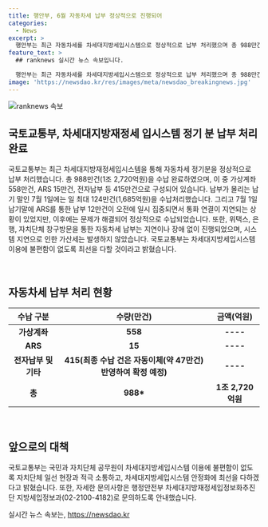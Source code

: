 ```yaml
---
title: 행안부, 6월 자동차세 납부 정상적으로 진행되어
categories:
  - News
excerpt: >
  행안부는 최근 자동차세를 차세대지방세입시스템으로 정상적으로 납부 처리했으며 총 988만건(1조 2,720억원)을 수납했다고 밝혔다. 7월 1일에는 최대 124만건(1,685억원)을 수납 처리했으며, 시스템 지연으로 인한 가산세는 발생하지 않았다고 전했다. 또한, 행정안전부는 이용에 불편함이 없도록 최선을 다하고 있다고 강조했다. 해당 내용은 공공누리 제1유형에 따라 자유롭게 이용할 수 있다. (출처: 정책브리핑 www.korea.kr)
feature_text: >
  ## ranknews 실시간 뉴스 속보입니다.

  행안부는 최근 자동차세를 차세대지방세입시스템으로 정상적으로 납부 처리했으며 총 988만건(1조 2,720억원)을 수납했다고 밝혔다. 7월 1일에는 최대 124만건(1,685억원)을 수납 처리했으며, 시스템 지연으로 인한 가산세는 발생하지 않았다고 전했다. 또한, 행정안전부는 이용에 불편함이 없도록 최선을 다하고 있다고 강조했다. 해당 내용은 공공누리 제1유형에 따라 자유롭게 이용할 수 있다. (출처: 정책브리핑 www.korea.kr)
image: 'https://newsdao.kr/res/images/meta/newsdao_breakingnews.jpg'
---
```


<p><img src="https://newsdao.kr/res/images/meta/newsdao_breakingnews.jpg" alt="ranknews 속보" /></p>

<h2 data-ke-size="size26">국토교통부, 차세대지방재정세 입시스템 정기 분 납부 처리 완료</h2>

<p>국토교통부는 최근 차세대지방재정세입시스템을 통해 자동차세 정기분을 정상적으로 납부 처리했습니다. 총 988만건(1조 2,720억원)을 수납 완료하였으며, 이 중 가상계좌 558만건, ARS 15만건, 전자납부 등 415만건으로 구성되어 있습니다. 납부가 몰리는 납기 말인 7월 1일에는 일 최대 124만건(1,685억원)을 수납처리했습니다. 그리고 7월 1일 납기말에 ARS를 통한 납부 12만건이 오전에 일시 집중되면서 통화 연결이 지연되는 상황이 있었지만, 이후에는 문제가 해결되어 정상적으로 수납되었습니다. 또한, 위택스, 은행, 자치단체 창구방문을 통한 자동차세 납부는 지연이나 장애 없이 진행되었으며, 시스템 지연으로 인한 가산세는 발생하지 않았습니다. 국토교통부는 차세대지방세입시스템 이용에 불편함이 없도록 최선을 다할 것이라고 밝혔습니다.</p>

<p data-ke-size="size16">&nbsp;</p>

<h2 data-ke-size="size24">자동차세 납부 처리 현황</h2>

<table>
    <thead>
        <tr>
            <th style="text-align: center;">수납 구분</th>
            <th style="text-align: center;">수량(만건)</th>
            <th style="text-align: center;">금액(억원)</th>
        </tr>
    </thead>
    <tbody>
        <tr>
            <td style="text-align: center;"><b>가상계좌</b></td>
            <td style="text-align: center;"><b>558</b></td>
            <td style="text-align: center;"><b>----</b></td>
        </tr>
        <tr>
            <td style="text-align: center;"><b>ARS</b></td>
            <td style="text-align: center;"><b>15</b></td>
            <td style="text-align: center;"><b>----</b></td>
        </tr>
        <tr>
            <td style="text-align: center;"><b>전자납부 및 기타</b></td>
            <td style="text-align: center;"><b>415(최종 수납 건은 자동이체(약 47만건) 반영하여 확정 예정)</b></td>
            <td style="text-align: center;"><b>----</b></td>
        </tr>
        <tr>
            <td style="text-align: center;"><b>총</b></td>
            <td style="text-align: center;"><b>988*</b></td>
            <td style="text-align: center;"><b>1조 2,720억원</b></td>
        </tr>
    </tbody>
</table>

<p data-ke-size="size16">&nbsp;</p>

<h2 data-ke-size="size24">앞으로의 대책</h2>

<p>국토교통부는 국민과 자치단체 공무원이 차세대지방세입시스템 이용에 불편함이 없도록 자치단체 일선 현장과 적극 소통하고, 차세대지방세입시스템 안정화에 최선을 다하겠다고 밝혔습니다. 또한, 자세한 문의사항은 행정안전부 차세대지방재정세입정보화추진단 지방세입정보과(02-2100-4182)로 문의하도록 안내했습니다.</p>
실시간 뉴스 속보는, <a href="https://newsdao.kr" rel="dofollow">https://newsdao.kr</a>


